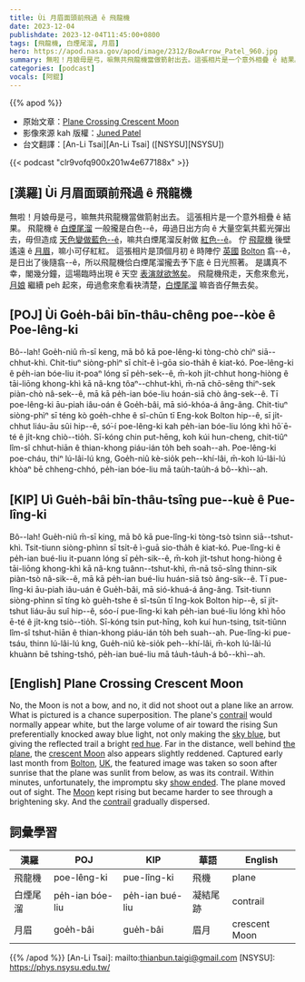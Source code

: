 ```yaml
---
title: Ùi 月眉面頭前飛過 ê 飛龍機
date: 2023-12-04
publishdate: 2023-12-04T11:45:00+0800
tags: [飛龍機, 白煙尾溜, 月眉]
hero: https://apod.nasa.gov/apod/image/2312/BowArrow_Patel_960.jpg
summary: 無啦！月娘毋是弓，嘛無共飛龍機當做箭射出去。這張相片是一个意外相疊 ê 結果。
categories: [podcast]
vocals: [阿錕]
---
```


{{% apod %}}

- 原始文章：[Plane Crossing Crescent Moon](https://apod.nasa.gov/apod/ap231204.html)
- 影像來源 kah 版權：[Juned Patel](mailto:junedpatel@hotmail.com)
- 台文翻譯：[An-Li Tsai][An-Li Tsai] ([NSYSU][NSYSU])

{{< podcast "clr9vofq900x201w4e677188x" >}}

## [漢羅] Ùi 月眉面頭前飛過 ê 飛龍機
無啦！月娘毋是弓，嘛無共飛龍機當做箭射出去。
這張相片是一个意外相疊 ê 結果。
飛龍機 ê [白煙尾溜][contrail 1] 一般攏是白色--ê，毋過日出方向 ê 大量空氣共藍光彈出去，毋但造成 [天色變做藍色--ê][sky blue]，嘛共白煙尾溜反射做 [紅色--ê][red hue]。
佇 [飛龍機][the plane] 後壁遙遠 ê [月眉][crescent Moon]，嘛小可仔紅紅。
這張相片是頂個月初 ê 時陣佇 [英國][UK] [Bolton][Bolton] 翕--ê，是日出了後隨翕--ê，所以飛龍機佮白煙尾溜攏去予下底 ê 日光照著。
是講真不幸，閣幾分鐘，這場臨時出現 ê 天空 [表演就欲煞矣][show ended]。
飛龍機飛走，天愈來愈光，[月娘][Moon] 繼續 peh 起來，毋過愈來愈看袂清楚，[白煙尾溜][contrail 2] 嘛沓沓仔無去矣。

## [POJ] Ùi Goe̍h-bâi bīn-thâu-chêng poe--kòe ê Poe-lêng-ki
Bô--lah! Goe̍h-niû m̄-sī keng, mā bô kā poe-lêng-ki tòng-chò chìⁿ siā--chhut-khì.
Chit-tiuⁿ siòng-phìⁿ sī chi̍t-ê ì-gōa sio-tha̍h ê kiat-kó.
Poe-lêng-ki ê pe̍h-ian bóe-liu it-poaⁿ lóng sī pe̍h-sek--ê, m̄-koh ji̍t-chhut hong-hiòng ê tāi-liōng khong-khì kā nâ-kng tôaⁿ--chhut-khì, m̄-nā chō-sêng thiⁿ-sek piàn-chò nâ-sek--ê, mā kā pe̍h-ian bóe-liu hoán-siā chò âng-sek--ê.
Tī poe-lêng-ki āu-piah iâu-oán ê Goe̍h-bâi, mā sió-khóa-á âng-âng.
Chit-tiuⁿ siòng-phìⁿ sī téng kò goe̍h-chhe ê sî-chūn tī Eng-kok Bolton hip--ê, sī ji̍t-chhut liáu-āu sûi hip--ê, só͘-í poe-lêng-ki kah pe̍h-ian bóe-liu lóng khì hō͘ ē-té ê ji̍t-kng chiò--tio̍h.
Sī-kóng chin put-hēng, koh kúi hun-cheng, chit-tiûⁿ lîm-sî chhut-hiān ê thian-khong piáu-ián to̍h beh soah--ah.
Poe-lêng-ki poe-cháu, thiⁿ lú-lâi-lú kng, Goe̍h-niû kè-sio̍k peh--khí-lâi, m̄-koh lú-lâi-lú khòaⁿ bē chheng-chhó, pe̍h-ian bóe-liu mā tau̍h-tau̍h-á bô--khì--ah.

## [KIP] Uì Gue̍h-bâi bīn-thâu-tsîng pue--kuè ê Pue-lîng-ki
Bô--lah! Gue̍h-niû m̄-sī king, mā bô kā pue-lîng-ki tòng-tsò tsìnn siā--tshut-khì.
Tsit-tiunn siòng-phìnn sī tsi̍t-ê ì-guā sio-tha̍h ê kiat-kó.
Pue-lîng-ki ê pe̍h-ian bué-liu it-puann lóng sī pe̍h-sik--ê, m̄-koh ji̍t-tshut hong-hiòng ê tāi-liōng khong-khì kā nâ-kng tuânn--tshut-khì, m̄-nā tsō-sîng thinn-sik piàn-tsò nâ-sik--ê, mā kā pe̍h-ian bué-liu huán-siā tsò âng-sik--ê.
Tī pue-lîng-ki āu-piah iâu-uán ê Gue̍h-bâi, mā sió-khuá-á âng-âng.
Tsit-tiunn siòng-phìnn sī tíng kò gue̍h-tshe ê sî-tsūn tī Ing-kok Bolton hip--ê, sī ji̍t-tshut liáu-āu suî hip--ê, sóo-í pue-lîng-ki kah pe̍h-ian bué-liu lóng khì hōo ē-té ê ji̍t-kng tsiò--tio̍h.
Sī-kóng tsin put-hīng, koh kuí hun-tsing, tsit-tiûnn lîm-sî tshut-hiān ê thian-khong piáu-ián to̍h beh suah--ah.
Pue-lîng-ki pue-tsáu, thinn lú-lâi-lú kng, Gue̍h-niû kè-sio̍k peh--khí-lâi, m̄-koh lú-lâi-lú khuànn bē tshing-tshó, pe̍h-ian bué-liu mā ta̍uh-ta̍uh-á bô--khì--ah.

## [English] Plane Crossing Crescent Moon
No, the Moon is not a bow, and no, it did not shoot out a plane like an arrow.
What is pictured is a chance superposition.
The plane's [contrail][contrail 1] would normally appear white, but the large volume of air toward the rising Sun preferentially knocked away blue light, not only making the [sky blue][sky blue], but giving the reflected trail a bright [red hue][red hue].
Far in the distance, well behind [the plane][the plane], the [crescent Moon][crescent Moon] also appears slightly reddened.
Captured early last month from [Bolton][Bolton], [UK][UK], the featured image was taken so soon after sunrise that the plane was sunlit from below, as was its contrail.
Within minutes, unfortunately, the impromptu sky [show ended][show ended].
The plane moved out of sight.
The [Moon][Moon] kept rising but became harder to see through a brightening sky.
And the [contrail][contrail 2] gradually dispersed.

## 詞彙學習

|漢羅|POJ|KIP|華語|English|
|-|-|-|-|-|
|飛龍機|poe-lêng-ki|pue-lîng-ki|飛機|plane|
|白煙尾溜|pe̍h-ian bóe-liu|pe̍h-ian bué-liu|凝結尾跡|contrail|
|月眉|goe̍h-bâi|gue̍h-bâi|眉月|crescent Moon|

{{% /apod %}}
[An-Li Tsai]: mailto:thianbun.taigi@gmail.com
[NSYSU]: https://phys.nsysu.edu.tw/

[copyright]: https://apod.nasa.gov/apod/fap/lib/about_apod.html#srapply
[License]: https://creativecommons.org/licenses/by/3.0/

[contrail 1]:https://www.earthdata.nasa.gov/learn/sensing-our-planet/on-the-trail-of-contrails
[sky blue]:https://spaceplace.nasa.gov/blue-sky/
[red hue]:https://apod.nasa.gov/apod/ap050711.html
[the plane]:https://apod.nasa.gov/cgi-bin/apod/apod_search?tquery=airplane
[crescent Moon]:https://spaceplace.nasa.gov/moon-phases/en/
[Bolton]:https://en.wikipedia.org/wiki/Bolton
[UK]:https://en.wikipedia.org/wiki/United_Kingdom
[show ended]:https://static01.nyt.com/images/2019/05/19/world/17grumpycat-1/17grumpycat-1-videoSixteenByNine3000.jpg
[Moon]:https://moon.nasa.gov/
[contrail 2]:https://apod.nasa.gov/apod/ap041013.html
